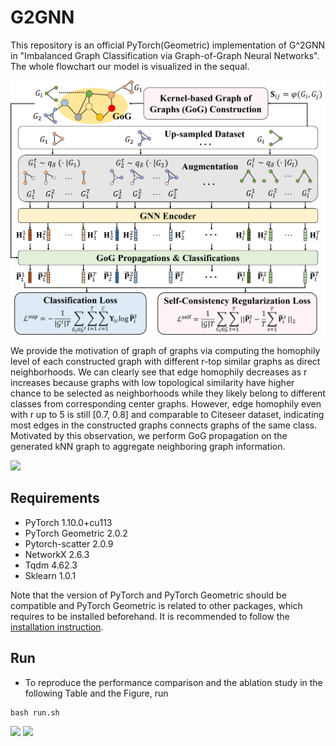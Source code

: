 # G2GNN
This repository is an official PyTorch(Geometric) implementation of G^2GNN in "Imbalanced Graph Classification via Graph-of-Graph Neural Networks". The whole flowchart our model is visualized in the sequal.

![](./img/framework_g2gnn.png)

We provide the motivation of graph of graphs via computing the homophily level of each constructed graph with different r-top similar graphs as direct neighborhoods. We can clearly see that edge homophily decreases as r increases because graphs with low topological similarity have higher chance to be selected as neighborhoods while they likely belong to different classes from corresponding center graphs. However, edge homophily even with r up to 5 is still [0.7, 0.8] and comparable to Citeseer dataset, indicating most edges in the constructed graphs connects graphs of the same class. Motivated by this observation, we perform GoG propagation on the generated kNN graph to aggregate neighboring graph information.


![](./img/homo_level.png)

## Requirements
* PyTorch 1.10.0+cu113
* PyTorch Geometric 2.0.2
* Pytorch-scatter 2.0.9
* NetworkX 2.6.3
* Tqdm 4.62.3
* Sklearn 1.0.1

Note that the version of PyTorch and PyTorch Geometric should be compatible and PyTorch Geometric is related to other packages, which requires to be installed beforehand. It is recommended to follow the [installation instruction](https://pytorch-geometric.readthedocs.io/en/latest/notes/installation.html#).

## Run
* To reproduce the performance comparison and the ablation study in the following Table and the Figure, run
```linux
bash run.sh
```
![](./image/table.png)
![](./image/ablation.png)
